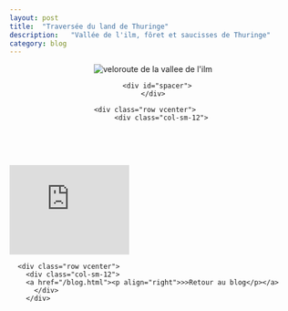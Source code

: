 ```yaml
---
layout: post
title:  "Traversée du land de Thuringe"
description:   "Vallée de l'ilm, fôret et saucisses de Thuringe"
category: blog
---
```


<div class="container blog" align="center">
     <div class="row vcenter">
         <div class="col-sm-12">
       <img src="https://cloud.githubusercontent.com/assets/18250643/14753714/5b8bd29c-08d7-11e6-9ff2-706bc4367ae4.jpg" id="" alt="veloroute de la vallee de l'ilm">
        </div>
      </div>

      <div id="spacer">
    </div>

      <div class="row vcenter">      
        <div class="col-sm-12">
            <p></p>
<p></p>
            <p></p>
          </div>
        </div>

<div class="row vcenter">      
        <div class="col-sm-12">
<iframe width="210" height="157" src="https://www.youtube.com/embed/-ejrGpYaHug" frameborder="0" allowfullscreen></iframe>
</div>
</di>

      <div class="row vcenter">      
        <div class="col-sm-12">
        <a href="/blog.html"><p align="right">>>Retour au blog</p></a>
          </div>
        </div>


  </div>





